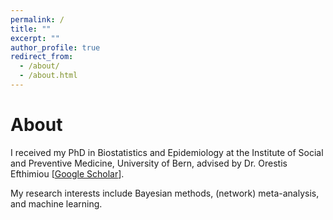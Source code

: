 ```yaml
---
permalink: /
title: ""
excerpt: ""
author_profile: true
redirect_from: 
  - /about/
  - /about.html
---
```


# About

I received my PhD in Biostatistics and Epidemiology at the Institute of Social and Preventive Medicine, University of Bern, advised by Dr. Orestis Efthimiou [[Google Scholar](https://scholar.google.gr/citations?user=Vnips7cAAAAJ&hl=en)]. 

My research interests include Bayesian methods, (network) meta-analysis, and machine learning.

